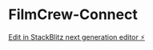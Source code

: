# FilmCrew-Connect

[Edit in StackBlitz next generation editor ⚡️](https://stackblitz.com/~/github.com/mrbase1/FilmCrew-Connect)